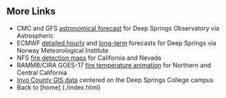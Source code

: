 ## More Links


* CMC and GFS [astronomical forecast](https://www.astrospheric.com/?Latitude=37.3749&Longitude=-117.9802) for Deep Springs Observatory via Astrospheric
* ECMWF [detailed hourly](https://www.yr.no/place/USA/California/Deep_Springs/hour_by_hour_detailed.html) and [long-term](https://www.yr.no/place/USA/California/Deep_Springs/long.html) forecasts for Deep Springs via Norway Meteorological Institute
* NFS [fire detection maps](https://fsapps.nwcg.gov/afm/activefiremaps.php?sensor=goes&op=maps&rCode=cgb) for California and Nevada
* RAMMB/CIRA GOES-17 [fire temperature animation](https://rammb-slider.cira.colostate.edu/?sat=goes-17&z=5&im=12&ts=1&st=0&et=0&speed=200&motion=loop&map=1&lat=0&opacity%5B0%5D=1&hidden%5B0%5D=0&pause=0&slider=-1&hide_controls=1&mouse_draw=0&follow_feature=0&follow_hide=0&s=rammb-slider&sec=full_disk&p%5B0%5D=fire_temperature&x=13488.140625&y=3295.15625) for Northern and Central California
* [Inyo County GIS data](https://gis.inyoco.com/arcgis/apps/webappviewer/index.html?id=4f0e9813612040c3994f0ec22235fba4&center=413215.4992%2C4136912.6261%2C26911&scale=7040.6821) centered on the Deep Springs College campus
* Back to [home] (./index.html)
